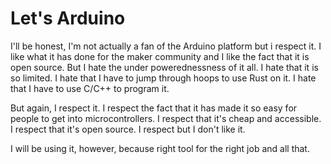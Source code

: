 Let's Arduino
==============

I'll be honest, I'm not actually a fan of the Arduino platform but i respect it. I like 
what it has done for the maker community and I like the fact that it is open source. But I hate 
the under powerednessness of it all. I hate that it is so limited. I hate that I have to jump through 
hoops to use Rust on it. I hate that I have to use C/C++ to program it. 

But again, I respect it. I respect the fact that it has made it so easy for people to get into
microcontrollers. I respect that it's cheap and accessible. I respect that it's open source. I respect but
I don't like it.

I will be using it, however, because right tool for the right job and all that.
